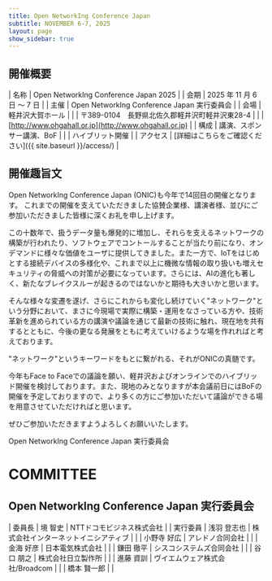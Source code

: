 ```yaml
---
title: Open NetworkIng Conference Japan
subtitle: NOVEMBER 6-7, 2025
layout: page
show_sidebar: true
---
```

## 開催概要

| 名称       | Open NetworkIng Conference Japan 2025 |
| 会期       | 2025 年 11 月 6 日 〜 7 日 |
| 主催       | Open NetworkIng Conference Japan 実行委員会 |
| 会場       | 軽井沢大賀ホール |
|            | 〒389-0104　長野県北佐久郡軽井沢町軽井沢東28-4 |
|            | [http://www.ohgahall.or.jp](http://www.ohgahall.or.jp) |
| 構成       | 講演、スポンサー講演、BoF |
|            | ハイブリット開催 |
| アクセス   | [詳細はこちらをご確認ください]({{ site.baseurl }}/access/) | 

## 開催趣旨文

Open NetworkIng Conference Japan (ONIC)も今年で14回目の開催となります。
これまでの開催を支えていただきました協賛企業様、講演者様、並びにご参加いただきました皆様に深くお礼を申し上げます。

この十数年で、扱うデータ量も爆発的に増加し、それらを支えるネットワークの構築が行われたり、ソフトウェアでコントールすることが当たり前になり、オンデマンドに様々な価値をユーザに提供してきました。また一方で、IoTをはじめとする接続デバイスの多様化や、これまで以上に機微な情報の取り扱いも増えセキュリティの脅威への対策が必要になっています。さらには、AIの進化も著しく、新たなブレイクスルーが起きるのではないかと期待も大きいかと思います。

そんな様々な変遷を遂げ、さらにこれからも変化し続けていく"ネットワーク"という分野において、まさに今現場で実際に構築・運用をなさっている方や、技術革新を進められている方の講演や議論を通じて最新の技術に触れ、現在地を共有するとともに、今後の更なる発展をともに考えていけるような場を作れればと考えております。

"ネットワーク"というキーワードをもとに繋がれる、それがONICの真髄です。

今年もFace to Faceでの議論を願い、軽井沢およびオンラインでのハイブリッド開催を検討しております。また、現地のみとなりますが本会議前日にはBoFの開催を予定しておりますので、より多くの方にご参加いただいて議論ができる場を用意させていただければと思います。

ぜひご参加いただきますようよろしくお願いいたします。

Open NetworkIng Conference Japan 実行委員会

# COMMITTEE

## Open NetworkIng Conference Japan 実行委員会

| 委員長   | 境 智史     | NTTドコモビジネス株式会社 |
| 実行委員 | 浅羽 登志也 | 株式会社インターネットイニシアティブ |
|          | 小野寺 好広 | アレドノ合同会社 |
|          | 金海 好彦   | 日本電気株式会社 |
|          | 鎌田 徹平   | シスコシステムズ合同会社 |
|          | 谷口 朋之   | 株式会社日立製作所 |
|          | 進藤 資訓   | ヴイエムウェア株式会社/Broadcom |
|          | 橋本 賢一郎 |  |
